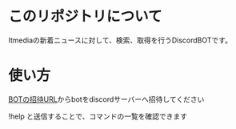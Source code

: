 # このリポジトリについて
Itmediaの新着ニュースに対して、検索、取得を行うDiscordBOTです。

# 使い方
[BOTの招待URL](https://discord.com/api/oauth2/authorize?client_id=809475239947272214&permissions=1643093949552&scope=bot)からbotをdiscordサーバーへ招待してください

!help と送信することで、コマンドの一覧を確認できます
